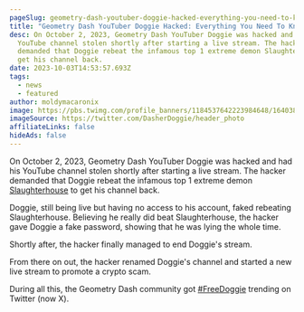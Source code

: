 ```yaml
---
pageSlug: geometry-dash-youtuber-doggie-hacked-everything-you-need-to-know
title: "Geometry Dash YouTuber Doggie Hacked: Everything You Need To Know"
desc: On October 2, 2023, Geometry Dash YouTuber Doggie was hacked and had his
  YouTube channel stolen shortly after starting a live stream. The hacker
  demanded that Doggie rebeat the infamous top 1 extreme demon Slaughterhouse to
  get his channel back.
date: 2023-10-03T14:53:57.693Z
tags:
  - news
  - featured
author: moldymacaronix
image: https://pbs.twimg.com/profile_banners/1184537642223984648/1640385869/1500x500
imageSource: https://twitter.com/DasherDoggie/header_photo
affiliateLinks: false
hideAds: false
---
```

On October 2, 2023, Geometry Dash YouTuber Doggie was hacked and had his YouTube channel stolen shortly after starting a live stream. The hacker demanded that Doggie rebeat the infamous top 1 extreme demon [Slaughterhouse](/posts/geometry-dash-slaughterhouse-top-1/) to get his channel back.

Doggie, still being live but having no access to his account, faked rebeating Slaughterhouse. Believing he really did beat Slaughterhouse, the hacker gave Doggie a fake password, showing that he was lying the whole time.

Shortly after, the hacker finally managed to end Doggie's stream.

From there on out, the hacker renamed Doggie's channel and started a new live stream to promote a crypto scam.

During all this, the Geometry Dash community got [#FreeDoggie](https://twitter.com/search?q=%23FreeDoggie&src=typed_query&f=top) trending on Twitter (now X).
